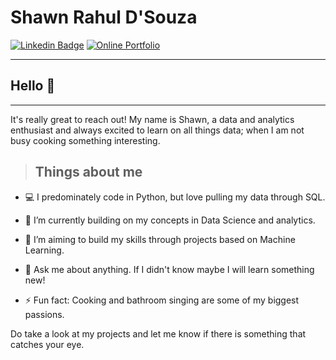 # Shawn Rahul D'Souza

[![Linkedin Badge](https://img.shields.io/badge/-LinkedIn-blue?style=flat-square&logo=Linkedin&logoColor=white&link=https://www.linkedin.com/in/shawn-dsouza/)](https://www.linkedin.com/in/shawn-dsouza/) 
<a href="https://shawndsouza29.wixsite.com/portfolio"><img alt="Online Portfolio" src="https://img.shields.io/badge/view-portfolio-orange"></a>

---
## Hello 👋
---

It's really great to reach out! My name is Shawn, a data and analytics enthusiast and always excited to learn on all things data; when I am not busy cooking something interesting.


> ## Things about me 


- :computer: I predominately code in Python, but love pulling my data through SQL.
- 🌱 I’m currently building on my concepts in Data Science and analytics.
- 👯 I’m aiming to build my skills through projects based on Machine Learning.
- 💬 Ask me about anything. If I didn't know maybe I will learn something new!

- ⚡ Fun fact: Cooking and bathroom singing are some of my biggest passions.


Do take a look at my projects and let me know if there is something that catches your eye.
